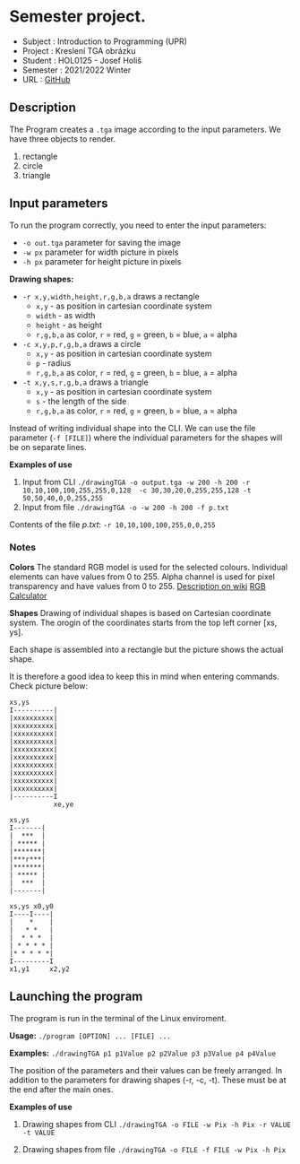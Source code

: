 # Semester project.

- Subject : Introduction to Programming (UPR)
- Project : Kreslení TGA obrázku
- Student : HOL0125 - Josef Holiš
- Semester : 2021/2022 Winter
- URL : [GitHub](https://github.com/pepehol/UPR/tree/main/kelvin/drawingTGA)

## Description

The Program creates a `.tga` image according to the input parameters. We have
three objects to render.

1. rectangle
2. circle
3. triangle

## Input parameters

To run the program correctly, you need to enter the input parameters:

- `-o out.tga` parameter for saving the image
- `-w px` parameter for width picture in pixels
- `-h px` parameter for height picture in pixels

**Drawing shapes:**

- `-r x,y,width,height,r,g,b,a` draws a rectangle
    - `x,y` - as position in cartesian coordinate system
    - `width` - as width
    - `height` - as height
    - `r,g,b,a` as color, `r` = red, `g` = green, `b` = blue, `a` = alpha
- `-c x,y,p,r,g,b,a` draws a circle
    - `x,y` - as position in cartesian coordinate system
    - `p` - radius
    - `r,g,b,a` as color, `r` = red, `g` = green, `b` = blue, `a` = alpha
- `-t x,y,s,r,g,b,a` draws a triangle
    - `x,y` - as position in cartesian coordinate system
    - `s` - the length of the side
    - `r,g,b,a` as color, `r` = red, `g` = green, `b` = blue, `a` = alpha

Instead of writing individual shape into the CLI. We can use the file
parameter (`-f [FILE]`) where the individual parameters for the shapes
will be on separate lines.

**Examples of use**

1. Input from CLI
`./drawingTGA -o output.tga -w 200 -h 200 -r 10,10,100,100,255,255,0,128 
-c 30,30,20,0,255,255,128 -t 50,50,40,0,0,255,255`
2. Input from file
`./drawingTGA -o -w 200 -h 200 -f p.txt`

Contents of the file *p.txt*:
`-r 10,10,100,100,255,0,0,255`

### Notes

**Colors**
The standard RGB model is used for the selected colours. Individual elements
can have values from 0 to 255. Alpha channel is used for pixel transparency and
have values from 0 to 255.
[Description on wiki](https://en.wikipedia.org/wiki/RGBA_color_model)
[RGB Calculator](https://www.w3schools.com/colors/colors_rgb.asp)

**Shapes**
Drawing of individual shapes is based on Cartesian coordinate system. The orogin
of the coordinates starts from the top left corner [xs, ys].

Each shape is assembled into a rectangle but the picture shows the actual shape.

It is therefore a good idea to keep this in mind when entering commands.
Check picture below:

```text
xs,ys
I----------|
|xxxxxxxxxx|
|xxxxxxxxxx|
|xxxxxxxxxx|
|xxxxxxxxxx|
|xxxxxxxxxx|
|xxxxxxxxxx|
|xxxxxxxxxx|
|xxxxxxxxxx|
|xxxxxxxxxx|
|xxxxxxxxxx|
|----------I
           xe,ye
```


```text
xs,ys
I-------|
|  ***  |
| ***** |
|*******|
|***r***|
|*******|
| ***** |
|  ***  |
|-------| 
```


```text
xs,ys x0,y0
I----I----|
|    *    |
|   * *   |
|  * * *  |
| * * * * |
|* * * * *|
I---------I
x1,y1     x2,y2
```

## Launching the program

The program is run in the terminal of the Linux enviroment.

**Usage:**
`./program [OPTION] ... [FILE] ...`

**Examples:**
`./drawingTGA p1 p1Value p2 p2Value p3 p3Value p4 p4Value`


The position of the parameters and their values can be freely arranged. 
In addition to the parameters for drawing shapes (-r, -c, -t). 
These must be at the end after the main ones.

**Examples of use**
1. Drawing shapes from CLI
`./drawingTGA -o FILE -w Pix -h Pix -r VALUE -t VALUE`

2. Drawing shapes from file
`./drawingTGA -o FILE -f FILE -w Pix -h Pix`